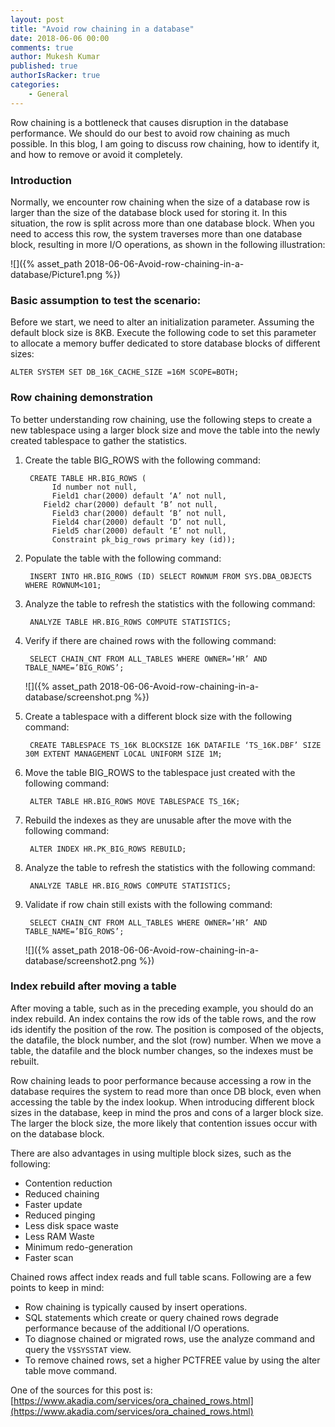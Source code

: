 ```yaml
---
layout: post
title: "Avoid row chaining in a database"
date: 2018-06-06 00:00
comments: true
author: Mukesh Kumar
published: true
authorIsRacker: true
categories:
    - General
---
```


Row chaining is a bottleneck that causes disruption in the database performance.
We should do our best to avoid row chaining as much possible. In this blog, I
am going to discuss row chaining, how to identify it, and how to remove or avoid
it completely.

<!-- more -->

### Introduction

Normally, we encounter row chaining when the size of a database row is larger
than the size of the database block used for storing it. In this situation, the
row is split across more than one database block. When you need to access this
row, the system traverses more than one database block, resulting in more I/O
operations, as shown in the following illustration:

![]({% asset_path 2018-06-06-Avoid-row-chaining-in-a-database/Picture1.png %})

### Basic assumption to test the scenario:

Before we start, we need to alter an initialization parameter. Assuming the
default block size is 8KB. Execute the following code to set this parameter to
allocate a memory buffer dedicated to store database blocks of different sizes:

    ALTER SYSTEM SET DB_16K_CACHE_SIZE =16M SCOPE=BOTH;

### Row chaining demonstration

To better understanding row chaining, use the following steps to create a new
tablespace using a larger block size and move the table into the newly created
tablespace to gather the statistics.

1. Create the table BIG\_ROWS with the following command:

        CREATE TABLE HR.BIG_ROWS (
		     Id number not null,
		     Field1 char(2000) default ‘A’ not null,
           Field2 char(2000) default ‘B’ not null,
		     Field3 char(2000) default ‘B’ not null,
		     Field4 char(2000) default ‘D’ not null,
		     Field5 char(2000) default ‘E’ not null,
		     Constraint pk_big_rows primary key (id));

2. Populate the table with the following command:

        INSERT INTO HR.BIG_ROWS (ID) SELECT ROWNUM FROM SYS.DBA_OBJECTS WHERE ROWNUM<101;

3. Analyze the table to refresh the statistics with the following command:

        ANALYZE TABLE HR.BIG_ROWS COMPUTE STATISTICS;

4. Verify if there are chained rows with the following command:

        SELECT CHAIN_CNT FROM ALL_TABLES WHERE OWNER=’HR’ AND TBALE_NAME=’BIG_ROWS’;

   ![]({% asset_path 2018-06-06-Avoid-row-chaining-in-a-database/screenshot.png %})

5. Create a tablespace with a different block size with the following command:

        CREATE TABLESPACE TS_16K BLOCKSIZE 16K DATAFILE ‘TS_16K.DBF’ SIZE 30M EXTENT MANAGEMENT LOCAL UNIFORM SIZE 1M;

6. Move the table BIG_ROWS to the tablespace just created with the following command:

        ALTER TABLE HR.BIG_ROWS MOVE TABLESPACE TS_16K;

7. Rebuild the indexes as they are unusable after the move with the following command:

        ALTER INDEX HR.PK_BIG_ROWS REBUILD;

8. Analyze the table to refresh the statistics with the following command:

        ANALYZE TABLE HR.BIG_ROWS COMPUTE STATISTICS;

9. Validate if row chain still exists with the following command:

        SELECT CHAIN_CNT FROM ALL_TABLES WHERE OWNER=’HR’ AND TABLE_NAME=’BIG_ROWS’;

    ![]({% asset_path 2018-06-06-Avoid-row-chaining-in-a-database/screenshot2.png %})

### Index rebuild after moving a table

After moving a table, such as in the preceding example, you should do an index
rebuild. An index contains the row ids of the table rows, and the row ids identify the
position of the row.  The position is composed of the objects, the datafile,
the block number, and the slot (row) number. When we move a table, the datafile
and the block number changes, so the indexes must be rebuilt.

Row chaining leads to poor performance because accessing a row in the database
requires the system to read more than once DB block, even when accessing the
table by the index lookup. When introducing different block sizes in the
database, keep in mind the pros and cons of a larger block size. The larger the
block size, the more likely that contention issues occur with on the database
block.

There are also advantages in using multiple block sizes, such as the following:

- Contention reduction
- Reduced chaining
- Faster update
- Reduced pinging
- Less disk space waste
- Less RAM Waste
- Minimum redo-generation
- Faster scan

Chained rows affect index reads and full table scans. Following are a few
points to keep in mind:

- Row chaining is typically caused by insert operations.
- SQL statements which create or query chained rows degrade performance because
  of the additional I/O operations.
- To diagnose chained or migrated rows, use the analyze command and query the
  ``V$SYSSTAT`` view.
- To remove chained rows, set a higher PCTFREE value by using the alter table
  move command.

One of the sources for this post is:
[https://www.akadia.com/services/ora_chained_rows.html](https://www.akadia.com/services/ora_chained_rows.html)

